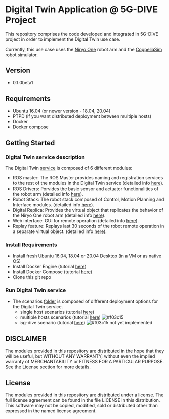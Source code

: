 # Digital Twin Application @ 5G-DIVE Project
This repository comprises the code developed and integrated in 5G-DIVE project
in order to implement the Digital Twin use case.

Currently, this use case uses the [Niryo One](https://niryo.com/niryo-one/)
robot arm and the [CoppeliaSim](https://www.coppeliarobotics.com/) robot
simulator.

## Version
 - 0.1.0beta1

## Requirements
 - Ubuntu 16.04 (or newer version - 18.04, 20.04)
 - PTPD (if you want distributed deployment between multiple hosts)
 - Docker
 - Docker compose

## Getting Started
 ### Digital Twin service description
 The Digital Twin [service](./digital-twin-service/) is composed of 6 different modules:
 - ROS master: The ROS Master provides naming and registration services to the rest of the modules in the Digital Twin service (detailed info [here](./digital-twin-service/ros-master/)).
 - ROS Drivers: Porvides the basic sensor and actuator functionalities of the robot arm (detailed info [here](./digital-twin-service/niryo-one-drivers/)).
 - Robot Stack: The robot stack composed of Control, Motion Planning and Interface modules. (detailed info [here](./digital-twin-service/niryo-one-stack/)).
 - Digital Replica: Provides the virtual object that replicates the behavior of the Niryo One robot arm (detailed info [here](./digital-twin-service/digital-replica/)).
 - Web interface: GUI for remote operation (detailed info [here](./digital-twin-service/web-interface/)).
 - Replay feature: Replays last 30 seconds of the robot remote operation in a separate virtual object. (detailed info [here](./digital-twin-service/replay-feature/)).
 ### Install Requirements
 - Install fresh Ubuntu 16.04, 18.04 or 20.04 Desktop (in a VM or as native OS)
 - Install Docker Engine (tutorial [here](https://docs.docker.com/engine/install/ubuntu/))
 - Install Docker Compose (tutorial [here](https://docs.docker.com/compose/install/))
 - Clone this git repo 
 
 ### Run Digital Twin service
 - The scenarios [folder](./scenarios/) is composed of different deployment options for the Digital Twin service.
    - single host scenarios (tutorial [here](./scenarios/single-host-scenario/))
    - multiple hosts scenarios (tutorial [here](./scenarios/multi-host-scenario/)) ![#f03c15](https://via.placeholder.com/15/f03c15/000000?text=+)
    - 5g-dive scenario (tutorial [here](./scenarios/5g-dive/))
![#f03c15](https://via.placeholder.com/15/f03c15/000000?text=+) not yet implemented
## DISCLAIMER
The modules provided in this repository are distributed in the hope that they
will be useful, but WITHOUT ANY WARRANTY;
without even the implied warranty of MERCHANTABILITY
or FITNESS FOR A PARTICULAR PURPOSE.
See the License section for more details.

## License
The modules provided in this repository are distributed under a license.
The full license agreement can be found in the file LICENSE
in this distribution.
This software may not be copied, modified, sold or distributed other than
expressed in the named license agreement.
